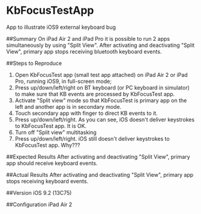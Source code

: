# KbFocusTestApp
App to illustrate iOS9 external keyboard bug

##Summary
On iPad Air 2 and iPad Pro it is possible to run 2 apps simultaneously by using "Split View". After activating and deactivating "Split View", primary app stops receiving bluetooth keyboard events.

##Steps to Reproduce
1. Open KbFocusTest app (small test app attached) on iPad Air 2 or iPad Pro, running iOS9, in full-screen mode;
2. Press up/down/left/right on BT keyboard (or PC keyboard in simulator) to make sure that KB events are processed by KbFocusTest app.
3. Activate "Split view" mode so that KbFocusTest is primary app on the left and another app is in secondary mode.
4. Touch secondary app with finger to direct KB events to it. 
5. Press up/down/left/right. As you can see, iOS doesn't deliver keystrokes to KbFocusTest app. It is OK.
6. Turn off "Split view" multitasking
7. Press up/down/left/right. iOS still doesn't deliver keystrokes to KbFocusTest app. Why???

##Expected Results
After activating and deactivating "Split View", primary app should receive keyboard events.

##Actual Results
After activating and deactivating "Split View", primary app stops receiving keyboard events.

##Version
iOS 9.2 (13C75)

##Configuration
iPad Air 2
